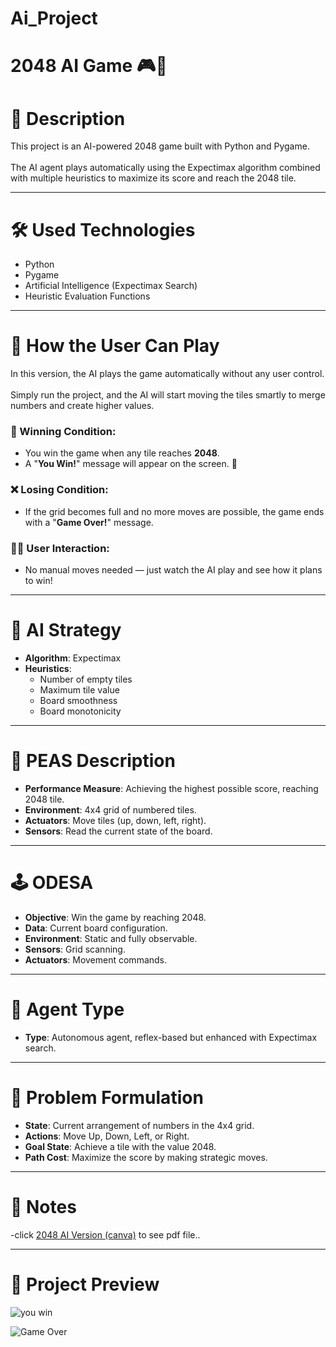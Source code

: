  # Ai_Project
# 2048 AI Game 🎮🤖

                                                                        
# 📜 Description  
This project is an AI-powered 2048 game built with Python and Pygame.<br>  
The AI agent plays automatically using the Expectimax algorithm combined with multiple heuristics to maximize its score and reach the 2048 tile.<br>

---

# 🛠 Used Technologies  
- Python<br>  
- Pygame<br>  
- Artificial Intelligence (Expectimax Search)<br>  
- Heuristic Evaluation Functions<br>  

---

# 🚀 How the User Can Play  
In this version, the AI plays the game automatically without any user control.<br>  
Simply run the project, and the AI will start moving the tiles smartly to merge numbers and create higher values.<br>

### 🎯 Winning Condition:  
- You win the game when any tile reaches **2048**.<br>  
- A "**You Win!**" message will appear on the screen. 🎉<br>

### ❌ Losing Condition:  
- If the grid becomes full and no more moves are possible, the game ends with a "**Game Over!**" message.<br>

### 🧑‍💻 User Interaction:  
- No manual moves needed — just watch the AI play and see how it plans to win!<br>

---

# 🎯 AI Strategy  
- **Algorithm**: Expectimax<br>  
- **Heuristics**:<br>  
  - Number of empty tiles<br>  
  - Maximum tile value<br>  
  - Board smoothness<br>  
  - Board monotonicity<br>  

---

# 🧠 PEAS Description  
- **Performance Measure**: Achieving the highest possible score, reaching 2048 tile.<br>  
- **Environment**: 4x4 grid of numbered tiles.<br>  
- **Actuators**: Move tiles (up, down, left, right).<br>  
- **Sensors**: Read the current state of the board.<br>  

---

# 🕹 ODESA  
- **Objective**: Win the game by reaching 2048.<br>  
- **Data**: Current board configuration.<br>  
- **Environment**: Static and fully observable.<br>  
- **Sensors**: Grid scanning.<br>  
- **Actuators**: Movement commands.<br>  

---

# 🤖 Agent Type  
- **Type**: Autonomous agent, reflex-based but enhanced with Expectimax search.<br>  

---

# 🧩 Problem Formulation  
- **State**: Current arrangement of numbers in the 4x4 grid.<br>  
- **Actions**: Move Up, Down, Left, or Right.<br>  
- **Goal State**: Achieve a tile with the value 2048.<br>  
- **Path Cost**: Maximize the score by making strategic moves.<br>  

---

# 🤖 Notes 
-click [2048 AI Version (canva)](https://www.canva.com/design/DAGmC6fMYg8/TG3HSk7tFXddmS3-oY64tA/view?utm_content=DAGmC6fMYg8&utm_campaign=designshare&utm_medium=link2&utm_source=uniquelinks&utlId=hb0056a274a) to see pdf file..<br>  

---
# 📸 Project Preview  

  ![you win](https://github.com/user-attachments/assets/7d257993-053b-478b-a5f2-f1bac35f59bb)                     
          
  ![Game Over](https://github.com/user-attachments/assets/8619f375-626a-4fb1-9c18-1bb94afe6f72)
